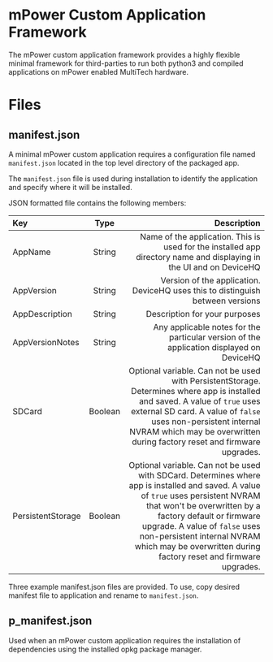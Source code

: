 # mPower Custom Application Framework

The mPower custom application framework provides a highly flexible minimal framework for third-parties to run both python3 and compiled applications on mPower enabled MultiTech hardware.

# Files

## manifest.json

A minimal mPower custom application requires a configuration file named `manifest.json` located in the top level directory of the packaged app.

The `manifest.json` file is used during installation to identify the application and specify where it will be installed.

JSON formatted file contains the following members:

| Key               | Type    | Description |
| :---------------- | :-----: | ----------: |
| AppName           | String  | Name of the application. This is used for the installed app directory name and displaying in the UI and on DeviceHQ |
| AppVersion        | String  | Version of the application. DeviceHQ uses this to distinguish between versions |
| AppDescription    | String  | Description for your purposes |
| AppVersionNotes   | String  | Any applicable notes for the particular version of the application displayed on DeviceHQ |
| SDCard 	        | Boolean | Optional variable. Can not be used with PersistentStorage. Determines where app is installed and saved. A value of `true` uses external SD card. A value of `false` uses non-persistent internal NVRAM which may be overwritten during factory reset and firmware upgrades. |
| PersistentStorage | Boolean | Optional variable. Can not be used with SDCard. Determines where app is installed and saved. A value of `true` uses persistent NVRAM that won't be overwritten by a factory default or firmware upgrade. A value of `false` uses non-persistent internal NVRAM which may be overwritten during factory reset and firmware upgrades. |

Three example manifest.json files are provided. To use, copy desired manifest file to application and rename to `manifest.json`.

## p_manifest.json

Used when an mPower custom application requires the installation of dependencies using the installed opkg package manager.